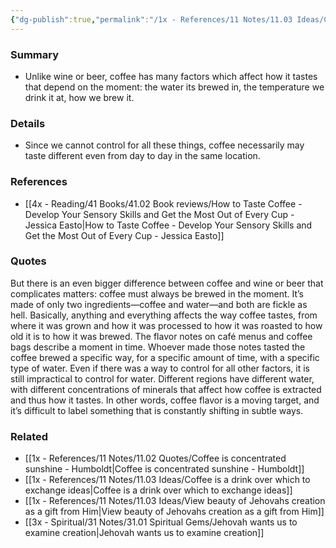 ```yaml
---
{"dg-publish":true,"permalink":"/1x - References/11 Notes/11.03 Ideas/Coffee taste can be affected by so many factors/","title":"Coffee taste can be affected by so many factors","noteIcon":""}
---
```



### Summary
- Unlike wine or beer, coffee has many factors which affect how it tastes that depend on the moment: the water its brewed in, the temperature we drink it at, how we brew it.

### Details
- Since we cannot control for all these things, coffee necessarily may taste different even from day to day in the same location.

### References
- [[4x - Reading/41 Books/41.02 Book reviews/How to Taste Coffee - Develop Your Sensory Skills and Get the Most Out of Every Cup - Jessica Easto\|How to Taste Coffee - Develop Your Sensory Skills and Get the Most Out of Every Cup - Jessica Easto]]

### Quotes
But there is an even bigger difference between coffee and wine or beer that complicates matters: coffee must always be brewed in the moment. It’s made of only two ingredients—coffee and water—and both are fickle as hell. Basically, anything and everything affects the way coffee tastes, from where it was grown and how it was processed to how it was roasted to how old it is to how it was brewed. The flavor notes on café menus and coffee bags describe a moment in time. Whoever made those notes tasted the coffee brewed a specific way, for a specific amount of time, with a specific type of water. Even if there was a way to control for all other factors, it is still impractical to control for water. Different regions have different water, with different concentrations of minerals that affect how coffee is extracted and thus how it tastes. In other words, coffee flavor is a moving target, and it’s difficult to label something that is constantly shifting in subtle ways.

### Related
- [[1x - References/11 Notes/11.02 Quotes/Coffee is concentrated sunshine - Humboldt\|Coffee is concentrated sunshine - Humboldt]]
- [[1x - References/11 Notes/11.03 Ideas/Coffee is a drink over which to exchange ideas\|Coffee is a drink over which to exchange ideas]]
- [[1x - References/11 Notes/11.03 Ideas/View beauty of Jehovahs creation as a gift from Him\|View beauty of Jehovahs creation as a gift from Him]]
- [[3x - Spiritual/31 Notes/31.01 Spiritual Gems/Jehovah wants us to examine creation\|Jehovah wants us to examine creation]]